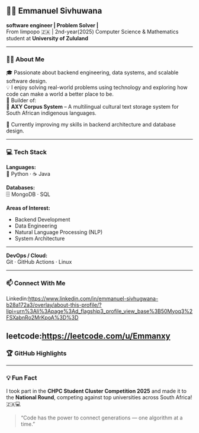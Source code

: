 ## 🧑‍💻 Emmanuel Sivhuwana  
**software engineer | Problem Solver |**  
From limpopo 🇿🇦 | 2nd-year(2025) Computer Science & Mathematics student at **University of Zululand**

---

### 🙋‍♂️ About Me  
🎓 Passionate about backend engineering, data systems, and scalable software design.  
💡 I enjoy solving real-world problems using technology and exploring how code can make a world a better place to be.  
🧠 Builder of:  
📘 **AXY Corpus System** – A multilingual cultural text storage system for South African indigenous languages.  

🚀 Currently improving my skills in backend architecture and database design.

---

### 💻 Tech Stack  
**Languages:**  
🐍 Python · ☕ Java  

**Databases:**  
🗄️ MongoDB · SQL  

**Areas of Interest:**  
- Backend Development  
- Data Engineering  
- Natural Language Processing (NLP)  
- System Architecture  

---

**DevOps / Cloud:**  
Git · GitHub Actions  · Linux


---


### 📫 Connect With Me  
Linkedin:https://www.linkedin.com/in/emmanuel-sivhugwana-b28a172a3/overlay/about-this-profile/?lipi=urn%3Ali%3Apage%3Ad_flagship3_profile_view_base%3B50Myoq3%2FSXabnRo2MrKpoA%3D%3D



leetcode:https://leetcode.com/u/Emmanxy
---

### 🏆 GitHub Highlights  
  

---

### 💡 Fun Fact  
I took part in the **CHPC Student Cluster Competition 2025** and made it to the **National Round**, competing against top universities across South Africa! 🇿🇦💻 


> “Code has the power to connect generations — one algorithm at a time.”  
